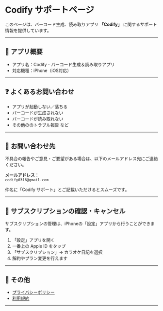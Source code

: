# Codify サポートページ

このページは、バーコード生成、読み取りアプリ **「Codify」** に関するサポート情報を提供しています。

---

## 📱 アプリ概要

- アプリ名：Codify - バーコード生成＆読み取りアプリ
- 対応機種：iPhone（iOS対応）

---

## ❓ よくあるお問い合わせ

- アプリが起動しない／落ちる
- バーコードが生成されない
- バーコードが読み取れない
- その他ののトラブル報告 など

---

## 📩 お問い合わせ先

不具合の報告やご意見・ご要望がある場合は、以下のメールアドレス宛にご連絡ください。

**メールアドレス**：  
`codify0316@gmail.com`

件名に「Codify サポート」とご記載いただけるとスムーズです。

---

## 🔄 サブスクリプションの確認・キャンセル

サブスクリプションの管理は、iPhoneの「設定」アプリから行うことができます。

1. 「設定」アプリを開く  
2. 一番上の Apple ID をタップ  
3. 「サブスクリプション」→ カラオケ日記を選択  
4. 解約やプラン変更を行えます

---

## 🔗 その他

- [プライバシーポリシー](https://github.com/yutokobayashii/codify/blob/main/%E3%83%97%E3%83%A9%E3%82%A4%E3%83%90%E3%82%B7%E3%83%BC%E3%83%9D%E3%83%AA%E3%82%B7%E3%83%BC.md)  
- [利用規約](https://github.com/yutokobayashii/codify/blob/main/%E5%88%A9%E7%94%A8%E8%A6%8F%E7%B4%84.md)

---
